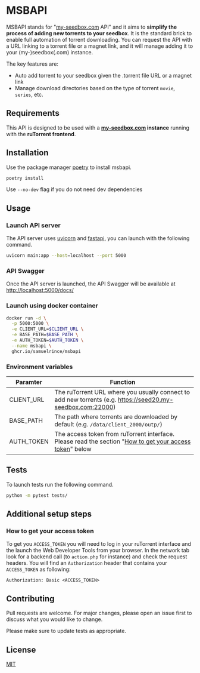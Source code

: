 # MSBAPI

MSBAPI stands for "[my-seedbox.com](https://my-seedbox.com/) API" and it aims to **simplify the process of adding new 
torrents to your seedbox**. It is the standard brick to enable full automation of torrent downloading. You can request 
the API with a URL linking to a torrent file or a magnet link, and it will manage adding it to your (my-)seedbox(.com) 
instance.

The key features are:

* Auto add torrent to your seedbox given the .torrent file URL or a magnet link
* Manage download directories based on the type of torrent `movie`, `series`, etc.

## Requirements

This API is designed to be used with a **[my-seedbox.com](https://my-seedbox.com/) instance** running with the 
**ruTorrent frontend**.

## Installation

Use the package manager [poetry](https://python-poetry.org/docs/) to install msbapi.

```bash
poetry install
```

Use `--no-dev` flag if you do not need dev dependencies

## Usage

### Launch API server

The API server uses [uvicorn](https://www.uvicorn.org/) and [fastapi](https://fastapi.tiangolo.com/), you can launch 
with the following command.

```bash
uvicorn main:app --host=localhost --port 5000
```

### API Swagger

Once the API server is launched, the API Swagger will be available at [http://localhost:5000/docs/](http://localhost:5000/docs/)

### Launch using docker container

```bash
docker run -d \
  -p 5000:5000 \
  -e CLIENT_URL=$CLIENT_URL \
  -e BASE_PATH=$BASE_PATH \
  -e AUTH_TOKEN=$AUTH_TOKEN \
  --name msbapi \
  ghcr.io/samuelrince/msbapi
```

### Environment variables

| Paramter   | Function                                                                                                                |
|------------|-------------------------------------------------------------------------------------------------------------------------|
| CLIENT_URL | The ruTorrent URL where you usually connect to add new torrents (e.g. https://seed20.my-seedbox.com:22000)              |
| BASE_PATH  | The path where torrents are downloaded by default (e.g. `/data/client_2000/outp/`)                                      |
| AUTH_TOKEN | The access token from ruTorrent interface. Please read the section "[How to get your access token](#accesstoken)" below |

## Tests

To launch tests run the following command.

```bash
python -m pytest tests/
```

## Additional setup steps

### <a name="accesstoken"></a> How to get your access token

To get you `ACCESS_TOKEN` you will need to log in your ruTorrent interface and the launch the Web Developer Tools from 
your browser. In the network tab look for a backend call (to `action.php` for instance) and check the request headers.
You will find an `Authorization` header that contains your `ACCESS_TOKEN` as following:

```
Authorization: Basic <ACCESS_TOKEN>
```

## Contributing

Pull requests are welcome. For major changes, please open an issue first to discuss what you would like to change.

Please make sure to update tests as appropriate.

## License
[MIT](https://choosealicense.com/licenses/mit/)
